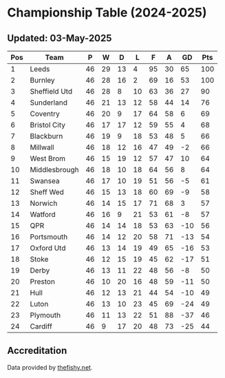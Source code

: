 # Championship Table (2024-2025)
## Updated: 03-May-2025

| Pos | Team | P | W | D | L | F | A | GD | Pts |
| --- | --- | --- | --- | --- | --- | --- | --- | --- | --- |
| 1 | Leeds | 46 | 29 | 13 | 4 | 95 | 30 | 65 | 100 |
| 2 | Burnley | 46 | 28 | 16 | 2 | 69 | 16 | 53 | 100 |
| 3 | Sheffield Utd | 46 | 28 | 8 | 10 | 63 | 36 | 27 | 90 |
| 4 | Sunderland | 46 | 21 | 13 | 12 | 58 | 44 | 14 | 76 |
| 5 | Coventry | 46 | 20 | 9 | 17 | 64 | 58 | 6 | 69 |
| 6 | Bristol City | 46 | 17 | 17 | 12 | 59 | 55 | 4 | 68 |
| 7 | Blackburn | 46 | 19 | 9 | 18 | 53 | 48 | 5 | 66 |
| 8 | Millwall | 46 | 18 | 12 | 16 | 47 | 49 | -2 | 66 |
| 9 | West Brom | 46 | 15 | 19 | 12 | 57 | 47 | 10 | 64 |
| 10 | Middlesbrough | 46 | 18 | 10 | 18 | 64 | 56 | 8 | 64 |
| 11 | Swansea | 46 | 17 | 10 | 19 | 51 | 56 | -5 | 61 |
| 12 | Sheff Wed | 46 | 15 | 13 | 18 | 60 | 69 | -9 | 58 |
| 13 | Norwich | 46 | 14 | 15 | 17 | 71 | 68 | 3 | 57 |
| 14 | Watford | 46 | 16 | 9 | 21 | 53 | 61 | -8 | 57 |
| 15 | QPR | 46 | 14 | 14 | 18 | 53 | 63 | -10 | 56 |
| 16 | Portsmouth | 46 | 14 | 12 | 20 | 58 | 71 | -13 | 54 |
| 17 | Oxford Utd | 46 | 13 | 14 | 19 | 49 | 65 | -16 | 53 |
| 18 | Stoke | 46 | 12 | 15 | 19 | 45 | 62 | -17 | 51 |
| 19 | Derby | 46 | 13 | 11 | 22 | 48 | 56 | -8 | 50 |
| 20 | Preston | 46 | 10 | 20 | 16 | 48 | 59 | -11 | 50 |
| 21 | Hull | 46 | 12 | 13 | 21 | 44 | 54 | -10 | 49 |
| 22 | Luton | 46 | 13 | 10 | 23 | 45 | 69 | -24 | 49 |
| 23 | Plymouth | 46 | 11 | 13 | 22 | 51 | 88 | -37 | 46 |
| 24 | Cardiff | 46 | 9 | 17 | 20 | 48 | 73 | -25 | 44 |

## Accreditation 

Data provided by [thefishy.net](https://www.thefishy.net/).